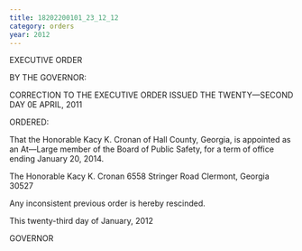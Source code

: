 ```yaml
---
title: 18202200101_23_12_12
category: orders
year: 2012
---
```

 

EXECUTIVE ORDER

BY THE GOVERNOR:

CORRECTION TO THE EXECUTIVE ORDER ISSUED THE TWENTY—SECOND DAY 0E APRIL, 2011

ORDERED:

That the Honorable Kacy K. Cronan of Hall County, Georgia, is
appointed as an At—Large member of the Board of Public Safety, for
a term of office ending January 20, 2014.

The Honorable Kacy K. Cronan
6558 Stringer Road
Clermont, Georgia 30527

Any inconsistent previous order is hereby rescinded.

This twenty-third day of January, 2012

GOVERNOR

     

